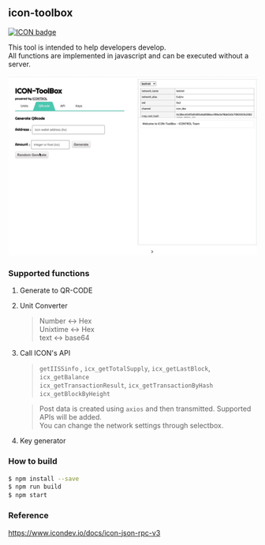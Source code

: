 ## icon-toolbox

[![ICON badge](https://img.shields.io/badge/ICON-TROL-blue?logoColor=white&logo=icon&labelColor=31B8BB)](http://icontrol.id)


This tool is intended to help developers develop. <br>
All functions are implemented in javascript and can be executed without a server.
   

![exec_donate](img/icon-toolbox.gif)


### Supported functions
1. Generate to QR-CODE
2. Unit Converter 
    > Number <-> Hex <br>
    Unixtime <-> Hex <br>
    text <-> base64 <br>

3. Call ICON's API
    > `getIISSinfo` , `icx_getTotalSupply`, `icx_getLastBlock`, `icx_getBalance` <br>
    `icx_getTransactionResult`, `icx_getTransactionByHash` <br>
    `icx_getBlockByHeight` 

    > Post data is created using `axios` and then transmitted. Supported APIs will be added. <br>
    You can change the network settings through selectbox.
                                                                                                                                                                                           
4. Key generator


### How to build

```bash
$ npm install --save
$ npm run build
$ npm start

```


### Reference

https://www.icondev.io/docs/icon-json-rpc-v3
